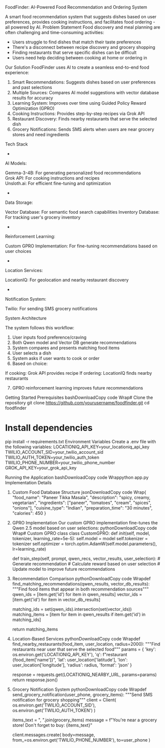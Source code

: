 FoodFinder: AI-Powered Food Recommendation and Ordering System

A smart food recommendation system that suggests dishes based on user preferences, provides cooking instructions, and facilitates food ordering - all powered by AI.
Problem Statement
Food discovery and meal planning are often challenging and time-consuming activities:

* Users struggle to find dishes that match their taste preferences
* There's a disconnect between recipe discovery and grocery shopping
* Finding restaurants that serve specific dishes can be difficult
* Users need help deciding between cooking at home or ordering in

Our Solution
FoodFinder uses AI to create a seamless end-to-end food experience:

1. Smart Recommendations: Suggests dishes based on user preferences and past selections
2. Multiple Sources: Compares AI model suggestions with vector database results for accuracy
3. Learning System: Improves over time using Guided Policy Reward Optimization (GPRO)
4. Cooking Instructions: Provides step-by-step recipes via Grok API
5. Restaurant Discovery: Finds nearby restaurants that serve the selected dish
6. Grocery Notifications: Sends SMS alerts when users are near grocery stores and need ingredients

Tech Stack


* 
AI Models:

Gemma-3-4B: For generating personalized food recommendations<br>
Grok API: For cooking instructions and recipes<br>
Unsloth.ai: For efficient fine-tuning and optimization<br>


* 
Data Storage:

Vector Database: For semantic food search capabilities
Inventory Database: For tracking user's grocery inventory


* 
Reinforcement Learning:

Custom GPRO Implementation: For fine-tuning recommendations based on user choices


* 
Location Services:

LocationIQ: For geolocation and nearby restaurant discovery


* 
Notification System:

Twilio: For sending SMS grocery notifications



System Architecture

The system follows this workflow:

1. User inputs food preference/craving
2. Both Qwen model and Vector DB generate recommendations
3. System compares and presents matching food items
4. User selects a dish
5. System asks if user wants to cook or order
6. Based on choice:

If cooking: Grok API provides recipe
If ordering: LocationIQ finds nearby restaurants


7. GPRO reinforcement learning improves future recommendations

Getting Started
Prerequisites
bashDownloadCopy code Wrap# Clone the repository
git clone https://github.com/yourusername/foodfinder.git
cd foodfinder

# Install dependencies
pip install -r requirements.txt
Environment Variables
Create a .env file with the following variables:
LOCATIONIQ_API_KEY=your_locationiq_api_key<br>
TWILIO_ACCOUNT_SID=your_twilio_account_sid<br>
TWILIO_AUTH_TOKEN=your_twilio_auth_token<br>
TWILIO_PHONE_NUMBER=your_twilio_phone_number<br>
GROK_API_KEY=your_grok_api_key

Running the Application
bashDownloadCopy code Wrappython app.py
Implementation Details
1. Custom Food Database Structure
jsonDownloadCopy code Wrap{
  "food_name": "Paneer Tikka Masala",
  "description": "spicy, creamy, vegetarian",
  "ingredients": ["paneer", "tomatoes", "cream", "spices", "onions"],
  "cuisine_type": "Indian",
  "preparation_time": "30 minutes",
  "calories": 450
}
2. GPRO Implementation
Our custom GPRO implementation fine-tunes the Qwen 2.5 model based on user selections:
pythonDownloadCopy code Wrap# Custom GPRO class
class CustomGPRO:
    def _init_(self, model, tokenizer, learning_rate=5e-5):
        self.model = model
        self.tokenizer = tokenizer
        self.optimizer = torch.optim.AdamW(self.model.parameters(), lr=learning_rate)
        
    def train_step(self, prompt, qwen_recs, vector_results, user_selection):
        # Generate recommendation
        # Calculate reward based on user selection
        # Update model to improve future recommendations
3. Recommendation Comparison
pythonDownloadCopy code Wrapdef find_matching_recommendations(qwen_results, vector_db_results):
    """Find food items that appear in both recommendation sources"""
    qwen_ids = [item.get('id') for item in qwen_results]
    vector_ids = [item.get('id') for item in vector_db_results]
    
    matching_ids = set(qwen_ids).intersection(set(vector_ids))
    matching_items = [item for item in qwen_results if item.get('id') in matching_ids]
    
    return matching_items
4. Location-Based Services
pythonDownloadCopy code Wrapdef find_nearby_restaurants(food_item, user_location, radius=2000):
    """Find restaurants near user that serve the selected food"""
    params = {
        'key': os.environ.get('LOCATIONIQ_API_KEY'),
        'q': f"restaurant {food_item['name']}",
        'lat': user_location['latitude'],
        'lon': user_location['longitude'],
        'radius': radius,
        'format': 'json'
    }
    
    response = requests.get(LOCATIONIQ_NEARBY_URL, params=params)
    return response.json()
5. Grocery Notification System
pythonDownloadCopy code Wrapdef send_grocery_notification(user_phone, grocery_items):
    """Send SMS notification for grocery shopping"""
    client = Client(
        os.environ.get('TWILIO_ACCOUNT_SID'),
        os.environ.get('TWILIO_AUTH_TOKEN')
    )
    
    items_text = ", ".join(grocery_items)
    message = f"You're near a grocery store! Don't forget to buy: {items_text}"
    
    client.messages.create(
        body=message,
        from_=os.environ.get('TWILIO_PHONE_NUMBER'),
        to=user_phone
    )
